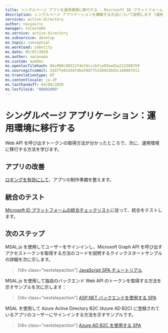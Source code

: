 ```yaml
---
title: シングルページ アプリを運用環境に移行する - Microsoft ID プラットフォーム | Azure
description: シングルページ アプリケーションを構築する方法について説明します (運用環境への移行)
services: active-directory
author: navyasric
manager: CelesteDG
ms.service: active-directory
ms.subservice: develop
ms.topic: conceptual
ms.workload: identity
ms.date: 05/07/2019
ms.author: nacanuma
ms.custom: aaddev
ms.openlocfilehash: 04a900c98311f4e7dcccbfca93ea41e212308759
ms.sourcegitcommit: d187fe0143d7dbaf8d775150453bd3c188087411
ms.translationtype: HT
ms.contentlocale: ja-JP
ms.lasthandoff: 04/08/2020
ms.locfileid: "80882099"
---
```

# <a name="single-page-application-move-to-production"></a>シングルページ アプリケーション：運用環境に移行する

Web API を呼び出すトークンの取得方法が分かったところで、次に、運用環境に移行する方法を学びます。

## <a name="improve-your-app"></a>アプリの改善

[ロギングを有効にして](msal-logging.md)、アプリの制作準備を整えます。

## <a name="test-your-integration"></a>統合のテスト

[Microsoft ID プラットフォームの統合チェックリスト](identity-platform-integration-checklist.md)に従って、統合をテストします。

## <a name="next-steps"></a>次のステップ

MSAL.js を使用してユーザーをサインインし、Microsoft Graph API を呼び出すアクセストークンを取得する方法のコードを説明するクイックスタートサンプルの詳細を次に示します。

> [!div class="nextstepaction"]
> [JavaScript SPA チュートリアル](./tutorial-v2-javascript-spa.md)

MSAL.js を使用して独自のバックエンド Web API のトークンを取得する方法を示すサンプルを次に示します：

> [!div class="nextstepaction"]
> [ASP.NET バックエンドを使用する SPA](https://github.com/Azure-Samples/active-directory-javascript-singlepageapp-dotnet-webapi-v2)

MSAL を使用して Azure Active Directory B2C (Azure AD B2C) に登録されているアプリのユーザーにサインインする方法を示すサンプルです。

> [!div class="nextstepaction"]
> [Azure AD B2C を使用する SPA](https://github.com/Azure-Samples/active-directory-b2c-javascript-msal-singlepageapp)
